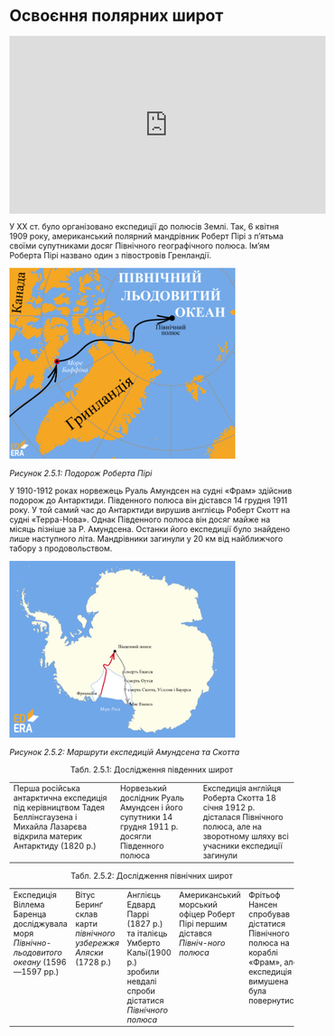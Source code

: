 # Освоєння полярних широт

<div class="space">
<div class="fluidMedia">
<iframe align="center" width="560" height="315" src="https://www.youtube.com/embed/h1J26o8B-Sw" frameborder="0" allowfullscreen></iframe>
</div>
<div class="popup">
</div>
</div>

<div class="space">
<p>У XX ст. було організовано експедиції до полюсів Землі. Так, 6 квітня 1909 року, американський полярний мандрівник <span class="p1">Роберт Пірі</span> з п’ятьма своїми супутниками досяг Північного географічного полюса. Ім’ям Роберта Пірі названо один з півостровів Гренландії.</p>
</div>

<div class="space">
<div class="center">
<img src="../pics/piri.png" width="400px" class="center"/>
<p><i>Рисунок 2.5.1:  Подорож Роберта Пірі</i></p>
</div>
</div>

<div class="space">
<p>У 1910-1912 роках норвежець <span class="p1">Руаль Амундсен</span> на судні «Фрам» здійснив подорож до Антарктиди. Південного полюса він дістався 14 грудня 1911 року. У той самий час до Антарктиди вирушив англієць <span class="p1">Роберт Скотт</span> на судні «Терра-Нова». Однак Південного полюса він досяг майже на місяць пізніше за Р. Амундсена. Останки його експедиції було знайдено лише наступного літа. Мандрівники загинули у 20 км від найближчого табору з продовольством.</p>
</div>
 
<div class="space">
<div class="center">
<img src="../pics/amund.png" width="400px" class="center"/>
<p><i>Рисунок 2.5.2:  Маршрути експедицій Амундсена та Скотта</i></p>
</div>
</div>

<p align="center">Табл. 2.5.1: Дослідження південних широт</p>
<div class="space">
<table>
<tr style="height:100px">
<td valign="top">
Перша російська антарктична експедиція під керівництвом <span class="p1">Тадея Беллінсгаузена</span> і <span class="p1">Михайла Лазарєва</span> відкрила материк Антарктиду (1820 р.)
</td>

<td valign="top">
Норвезький дослідник <span class="p1">Руаль Амундсен</span> і його супутники 14 грудня 1911 р. досягли Південного полюса
</td>
<td valign="top">
Експедиція англійця <span class="p1">Роберта Скотта</span> 18 січня 1912 р. дісталася Північного полюса, але на зворотному шляху всі учасники експедиції загинули
</td>
</tr>
</table>
</div>

<p align="center">Табл. 2.5.2: Дослідження північних широт</p>

<table>
<tr style="height:100px">
<td valign="top">
Експедиція <span class="p1">Віллема Баренца</span> досліджувала моря <i>Північно-льодовитого океану</i> (1596—1597 рр.)
</td>

<td valign="top">
<span class="p1">Вітус Беринґ</span> склав карти <i>північного узбережжя Аляски</i> (1728 р.)
</td>

<td valign="top">
Англієць  <span class="p1">Едвард Паррі</span> (1827 р.) та італієць <span class="p1">Умберто Кальї</span>(1900 р.) зробили невдалі спроби дістатися <i>Північного полюса</i>
</td>

<td valign="top">
Американський морський офіцер <span class="p1">Роберт Пірі</span> першим дістався <i>Північ-ного полюса</i>
</td>

<td valign="top">
<span class="p1">Фрітьоф Нансен</span> спробував дістатися Північного полюса на кораблі «Фрам», але експедиція вимушена була повернутися
</td>
</tr>
</table>



